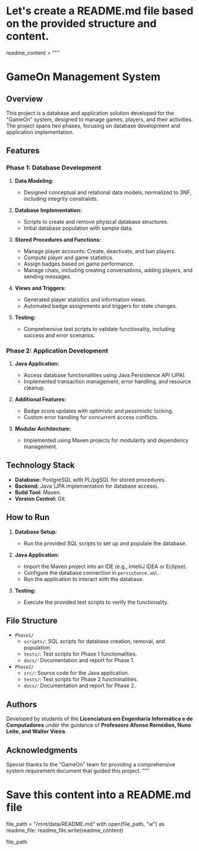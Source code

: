 # Let's create a README.md file based on the provided structure and content.

readme_content = """
# GameOn Management System

## Overview

This project is a database and application solution developed for the "GameOn" system, designed to manage games, players, and their activities. The project spans two phases, focusing on database development and application implementation.

## Features

### Phase 1: Database Development
1. **Data Modeling:**
   - Designed conceptual and relational data models, normalized to 3NF, including integrity constraints.

2. **Database Implementation:**
   - Scripts to create and remove physical database structures.
   - Initial database population with sample data.

3. **Stored Procedures and Functions:**
   - Manage player accounts: Create, deactivate, and ban players.
   - Compute player and game statistics.
   - Assign badges based on game performance.
   - Manage chats, including creating conversations, adding players, and sending messages.

4. **Views and Triggers:**
   - Generated player statistics and information views.
   - Automated badge assignments and triggers for state changes.

5. **Testing:**
   - Comprehensive test scripts to validate functionality, including success and error scenarios.

### Phase 2: Application Development
1. **Java Application:**
   - Access database functionalities using Java Persistence API (JPA).
   - Implemented transaction management, error handling, and resource cleanup.

2. **Additional Features:**
   - Badge score updates with optimistic and pessimistic locking.
   - Custom error handling for concurrent access conflicts.

3. **Modular Architecture:**
   - Implemented using Maven projects for modularity and dependency management.

## Technology Stack
- **Database:** PostgreSQL with PL/pgSQL for stored procedures.
- **Backend:** Java (JPA implementation for database access).
- **Build Tool:** Maven.
- **Version Control:** Git.

## How to Run
1. **Database Setup:**
   - Run the provided SQL scripts to set up and populate the database.

2. **Java Application:**
   - Import the Maven project into an IDE (e.g., IntelliJ IDEA or Eclipse).
   - Configure the database connection in `persistence.xml`.
   - Run the application to interact with the database.

3. **Testing:**
   - Execute the provided test scripts to verify the functionality.

## File Structure
- `Phase1/`
  - `scripts/`: SQL scripts for database creation, removal, and population.
  - `tests/`: Test scripts for Phase 1 functionalities.
  - `docs/`: Documentation and report for Phase 1.
- `Phase2/`
  - `src/`: Source code for the Java application.
  - `tests/`: Test scripts for Phase 2 functionalities.
  - `docs/`: Documentation and report for Phase 2.

## Authors
Developed by students of the **Licenciatura em Engenharia Informática e de Computadores** under the guidance of **Professors Afonso Remédios, Nuno Leite, and Walter Vieira**.

## Acknowledgments
Special thanks to the "GameOn" team for providing a comprehensive system requirement document that guided this project.
"""

# Save this content into a README.md file
file_path = "/mnt/data/README.md"
with open(file_path, "w") as readme_file:
    readme_file.write(readme_content)

file_path
